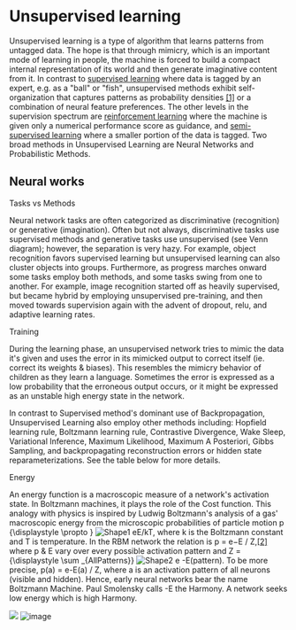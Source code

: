 # Unsupervised learning

Unsupervised learning is a type of algorithm that learns patterns from untagged data. The hope is that through mimicry, which is an important mode of learning in people, the machine is forced to build a compact internal representation of its world and then generate imaginative content from it. In contrast to [supervised learning](https://en.wikipedia.org/wiki/Supervised_learning) where data is tagged by an expert, e.g. as a &quot;ball&quot; or &quot;fish&quot;, unsupervised methods exhibit self-organization that captures patterns as probability densities [[1]](https://en.wikipedia.org/wiki/Unsupervised_learning#cite_note-Hinton99a-1) or a combination of neural feature preferences. The other levels in the supervision spectrum are [reinforcement learning](https://en.wikipedia.org/wiki/Reinforcement_learning) where the machine is given only a numerical performance score as guidance, and [semi-supervised learning](https://en.wikipedia.org/wiki/Semi-supervised_learning) where a smaller portion of the data is tagged. Two broad methods in Unsupervised Learning are Neural Networks and Probabilistic Methods.

## **Neural works**

Tasks vs Methods

Neural network tasks are often categorized as discriminative (recognition) or generative (imagination). Often but not always, discriminative tasks use supervised methods and generative tasks use unsupervised (see Venn diagram); however, the separation is very hazy. For example, object recognition favors supervised learning but unsupervised learning can also cluster objects into groups. Furthermore, as progress marches onward some tasks employ both methods, and some tasks swing from one to another. For example, image recognition started off as heavily supervised, but became hybrid by employing unsupervised pre-training, and then moved towards supervision again with the advent of dropout, relu, and adaptive learning rates.

Training

During the learning phase, an unsupervised network tries to mimic the data it&#39;s given and uses the error in its mimicked output to correct itself (ie. correct its weights &amp; biases). This resembles the mimicry behavior of children as they learn a language. Sometimes the error is expressed as a low probability that the erroneous output occurs, or it might be expressed as an unstable high energy state in the network.

In contrast to Supervised method&#39;s dominant use of Backpropagation, Unsupervised Learning also employ other methods including: Hopfield learning rule, Boltzmann learning rule, Contrastive Divergence, Wake Sleep, Variational Inference, Maximum Likelihood, Maximum A Posteriori, Gibbs Sampling, and backpropagating reconstruction errors or hidden state reparameterizations. See the table below for more details.

Energy

An energy function is a macroscopic measure of a network&#39;s activation state. In Boltzmann machines, it plays the role of the Cost function. This analogy with physics is inspired by Ludwig Boltzmann&#39;s analysis of a gas&#39; macroscopic energy from the microscopic probabilities of particle motion p {\displaystyle \propto } ![Shape1](RackMultipart20220507-1-gpoazl_html_49ac0cb03196381.gif)  eE/kT, where k is the Boltzmann constant and T is temperature. In the RBM network the relation is p = e−E / Z,[[2]](https://en.wikipedia.org/wiki/Unsupervised_learning#cite_note-Hinton2010-2) where p &amp; E vary over every possible activation pattern and Z = {\displaystyle \sum \_{AllPatterns}} ![Shape2](RackMultipart20220507-1-gpoazl_html_49ac0cb03196381.gif)  e -E(pattern). To be more precise, p(a) = e-E(a) / Z, where a is an activation pattern of all neurons (visible and hidden). Hence, early neural networks bear the name Boltzmann Machine. Paul Smolensky calls -E the Harmony. A network seeks low energy which is high Harmony.

![](RackMultipart20220507-1-gpoazl_html_6c3c8e69bede05ec.png)
![image](https://user-images.githubusercontent.com/101298565/167271659-ccb65910-582c-424b-8caa-349bae040c57.png)

